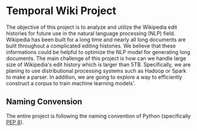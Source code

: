 # Temporal Wiki Project

The objective of this project is to analyze and utilize the Wikipedia edit histories for future use in the natural language processing (NLP) field. Wikipedia has been built for a long time and nearly all long documents are built throughout a complicated editing histories. We believe that these informations could be helpful to optimize the NLP model for generating long documents. The main challenge of this project is how can we handle large size of Wikipedia's edit history which is larger than 5TB. Specifically, we are planing to use distributional processing systems such as Hadoop or Spark to make a parser. In addition, we are going to explore a way to efficiently construct a corpus to train machine learning models'.

## Naming Convension

The entire project is following the naming convention of Python (specifically [PEP 8](https://peps.python.org/pep-0008/)).